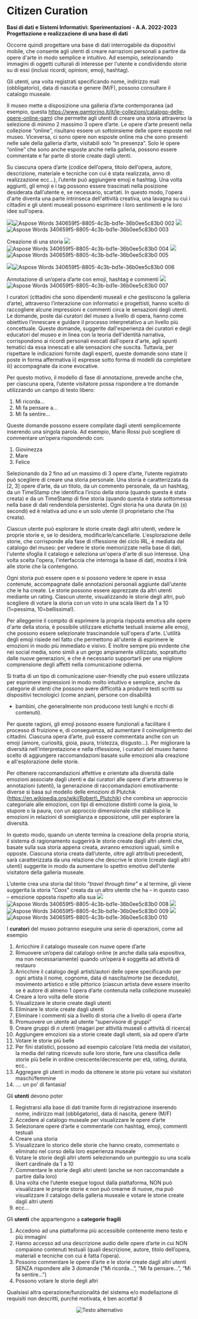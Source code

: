 # Citizen Curation

**Basi di dati e Sistemi Informativi: Sperimentazioni - A.A. 2022-2023** **Progettazione e realizzazione di una base di dati** 

Occorre quindi progettare una base di dati interrogabile da dispositivi mobile, che consente agli utenti di creare narrazioni personali a partire da opere d'arte in modo semplice e intuitivo. Ad esempio, selezionando immagini di oggetti culturali di interesse per l'utente e condividendo storie su di essi (inclusi ricordi, opinioni, emoji, hashtag).  

Gli utenti, una volta registrati specificando nome, indirizzo mail (obbligatorio), data di nascita e genere (M/F), possono consultare il catalogo museale.  

Il  museo  mette  a  disposizione  una  galleria  d’arte  contemporanea  (ad  esempio,  questa https://www.gamtorino.it/it/le-collezioni/catalogo-delle-opere-online-gam)  che  permette  agli utenti di creare una storia attraverso la selezione di minimo 2 massimo 3 opere d’arte. Le opere d’arte presenti nella collezione “online”, risultano essere un sottoinsieme delle opere esposte nel museo. Viceversa, ci sono opere non esposte online ma che sono presenti nelle sale della galleria d’arte, visitabili solo “in presenza”. Solo le opere “online” che sono anche esposte anche nella galleria, possono essere commentate e far parte di storie create dagli utenti. 

Su ciascuna opera d’arte (codice dell’opera, titolo dell’opera, autore, descrizione, materiale e tecniche con cui è stata realizzata, anno di realizzazione ecc…), l’utente può aggiungere emoji e  hashtag.  Una  volta  aggiunti,  gli  emoji  e  i  tag  possono  essere  trascinati  nella  posizione desiderata dall'utente e, se necessario, scartati. In questo modo, l'opera d'arte diventa una parte intrinseca  dell'attività  creativa,  una  lavagna  su  cui  i  cittadini  e  gli  utenti  museali  possono esprimere i loro sentimenti e le loro idee sull'opera. 

![](Aspose.Words.340659f5-8805-4c3b-bd1e-36b0ee5c83b0.002.png)![Aspose Words 340659f5-8805-4c3b-bd1e-36b0ee5c83b0 002](https://github.com/NicoVMari/Citizen_Curation/assets/96552280/9b9d88f0-fa60-4dea-b3b6-e0e931cecc23)
![](Aspose.Words.340659f5-8805-4c3b-bd1e-36b0ee5c83b0.003.jpeg)![Aspose Words 340659f5-8805-4c3b-bd1e-36b0ee5c83b0 003](https://github.com/NicoVMari/Citizen_Curation/assets/96552280/278e1588-b2a8-40e8-850c-b1c39d9943fa)


Creazione di una storia
![](Aspose.Words.340659f5-8805-4c3b-bd1e-36b0ee5c83b0.004.jpeg)![Aspose Words 340659f5-8805-4c3b-bd1e-36b0ee5c83b0 004](https://github.com/NicoVMari/Citizen_Curation/assets/96552280/941ab155-51ea-42f5-9365-30ffa8a899d2)
![](Aspose.Words.340659f5-8805-4c3b-bd1e-36b0ee5c83b0.005.jpeg)![Aspose Words 340659f5-8805-4c3b-bd1e-36b0ee5c83b0 005](https://github.com/NicoVMari/Citizen_Curation/assets/96552280/b3ce30f5-502d-43ed-95c9-9c6e6f08ce24)


![](Aspose.Words.340659f5-8805-4c3b-bd1e-36b0ee5c83b0.006.png)![Aspose Words 340659f5-8805-4c3b-bd1e-36b0ee5c83b0 006](https://github.com/NicoVMari/Citizen_Curation/assets/96552280/59d79e3c-328b-4824-b777-c148f3b3a0d9)


Annotazione di un’opera d’arte con emoji, hashtag e commenti 
![](Aspose.Words.340659f5-8805-4c3b-bd1e-36b0ee5c83b0.007.jpeg)![Aspose Words 340659f5-8805-4c3b-bd1e-36b0ee5c83b0 007](https://github.com/NicoVMari/Citizen_Curation/assets/96552280/7fdac553-0dda-494a-bb71-adcdd97ed57e)


I curatori (cittadini che sono dipendenti museali e che gestiscono la galleria d’arte), attraverso l’interazione con informatici e progettisti, hanno scelto di raccogliere alcune impressioni e commenti circa le sensazioni degli utenti. Le domande, poste dai curatori del museo a livello di opera, hanno come obiettivo l’innescare e guidare il processo interpretativo a un livello più concettuale. Queste domande, suggerite dall'esperienza dei curatori e degli educatori del museo e in linea con la teoria dell'identità narrativa, corrispondono ai ricordi personali evocati dall'opera d'arte, agli spunti tematici da essa innescati e alle sensazioni che suscita. Tuttavia, per rispettare le indicazioni fornite dagli esperti, queste domande sono state i) poste in forma affermativa ii) espresse sotto forma di modelli da completare iii) accompagnate da icone evocative. 

Per questo motivo, il modello di fase di annotazione, prevede anche che, per ciascuna opera, l’utente visitatore possa rispondere a tre domande utilizzando un campo di testo libero: 

1. Mi ricorda… 
1. Mi fa pensare a… 
1. Mi fa sentire… 

Queste domande possono essere compilate dagli utenti semplicemente inserendo una singola parola. Ad esempio, Mario Rossi può scegliere di commentare un’opera rispondendo con: 

1. Giovinezza 
1. Mare 
1. Felice 

Selezionando da 2 fino ad un massimo di 3 opere d’arte, l’utente registrato può scegliere di creare una storia personale. Una storia è caratterizzata da [2, 3] opere d’arte, da un titolo, da un commento personale, da un hashtag, da un TimeStamp che identifica l’inizio della storia (quando questa è stata creata) e da un TimeStamp di fine storia (quando questa è stata sottomessa nella base di dati rendendola persistente). Ogni storia ha una durata (in (*s*) secondi) ed è relativa ad uno e un solo utente (il proprietario che l’ha creata).  

Ciascun utente può esplorare le storie create dagli altri utenti, vedere le proprie storie e, se lo desidera,  modificarle/cancellarle.  L'esplorazione  delle  storie,  che  corrisponde  alla  fase  di riflessione del ciclo IRL, è mediata dal catalogo del museo: per vedere le storie memorizzate nella base di dati, l'utente sfoglia il catalogo e seleziona un'opera d'arte di suo interesse. Una volta scelta l'opera, l'interfaccia che interroga la base di dati, mostra il link alle storie che la contengono.  

Ogni storia può essere open e si possono vedere le opere in essa contenute, accompagnate dalle annotazioni personali aggiunte dall'utente che le ha create. Le storie possono essere apprezzate da altri utenti mediante un rating. Ciascun utente, visualizzando le storie degli altri, può scegliere di votare la storia con un voto in una scala likert da 1 a 10 (1=pessima, 10=bellissima!). 

Per alleggerire il compito di esprimere la propria risposta emotiva alle opere d'arte della storia, è  possibile  utilizzare  etichette  testuali  insieme  alle  emoji,  che  possono  essere  selezionate trascinandole sull'opera d'arte. L'utilità degli emoji risiede nel fatto che permettono all'utente di esprimere le emozioni in modo più immediato e visivo. È inoltre sempre più evidente che nei social media, sono simili a un gergo ampiamente utilizzato, soprattutto dalle nuove generazioni, e che è necessario supportarli per una migliore comprensione degli affetti nella comunicazione odierna.  

Si tratta di un tipo di comunicazione user-friendly che può essere utilizzata per esprimere impressioni in modo molto intuitivo e semplice, anche da categorie di utenti che possono avere difficoltà a produrre testi scritti su dispositivi tecnologici (come anziani, persone con disabilità 

- bambini, che generalmente non producono testi lunghi e ricchi di contenuti).  

Per queste ragioni, gli emoji possono essere funzionali a facilitare il processo di fruizione e, di conseguenza, ad aumentare il coinvolgimento dei cittadini.  Ciascuna opera d’arte, può essere commentata anche con un emoji (amore, curiosità, gioia, paura, tristezza, disgusto…). Per migliorare la diversità nell'interpretazione e nella riflessione, i curatori del museo hanno scelto di aggiungere raccomandazioni basate sulle emozioni alla creazione e all'esplorazione delle storie.  

Per ottenere raccomandazioni affettive e orientate alla diversità dalle emozioni associate dagli utenti  e  dai  curatori  alle  opere  d'arte  attraverso  le  annotazioni  (utenti),  la  generazione  di raccomandazioni  emotivamente  diverse  si  basa  sul  modello  delle  emozioni  di  Plutchik (https://en.wikipedia.org/wiki/Robert\_Plutchik)  che  combina  un  approccio  categoriale  alle emozioni, con tipi di emozione distinti come la gioia, lo stupore o la paura, con un approccio dimensionale che stabilisce le emozioni in relazioni di somiglianza e opposizione, utili per esplorare la diversità. 

In  questo  modo,  quando  un  utente  termina  la  creazione  della  propria  storia,  il  sistema  di ragionamento suggerirà le storie create dagli altri utenti che, basate sulla sua storia appena creata, avranno emozioni uguali, simili e opposte. Ciascuna storia creata dall’utente, oltre agli attributi precedenti, sarà caratterizzata da una relazione che descrive le storie (create dagli altri utenti) suggerite in modo da aumentare lo spettro emotivo dell’utente visitatore della galleria museale. 

L’utente crea una storia dal titolo “*travel through time*” e al termine, gli viene suggerita la storia “*Caos*” creata da un altro utente che ha – in questo caso – emozione opposta rispetto alla sua 
![](Aspose.Words.340659f5-8805-4c3b-bd1e-36b0ee5c83b0.008.jpeg)![Aspose Words 340659f5-8805-4c3b-bd1e-36b0ee5c83b0 008](https://github.com/NicoVMari/Citizen_Curation/assets/96552280/4cede158-b3ca-46fc-91df-58d0ee29388f)
![](Aspose.Words.340659f5-8805-4c3b-bd1e-36b0ee5c83b0.009.jpeg)![Aspose Words 340659f5-8805-4c3b-bd1e-36b0ee5c83b0 009](https://github.com/NicoVMari/Citizen_Curation/assets/96552280/73f2cf91-de49-4c28-a88c-4d4c97b1562d)
![](Aspose.Words.340659f5-8805-4c3b-bd1e-36b0ee5c83b0.010.jpeg)![Aspose Words 340659f5-8805-4c3b-bd1e-36b0ee5c83b0 010](https://github.com/NicoVMari/Citizen_Curation/assets/96552280/9a7ae7dc-07d9-4cc6-9cb0-d9b39901cdd8)


I **curatori** del museo potranno eseguire una serie di operazioni, come ad esempio 

1. Arricchire il catalogo museale con nuove opere d’arte 
1. Rimuovere un’opera dal catalogo online (e anche dalla sala espositiva, ma non necessariamente) quando un’opera è soggetta ad attività di restauro 
1. Arricchire il catalogo degli artisti/autori delle opere specificando per ogni artista il nome, cognome, data di nascita/morte (se deceduto), movimento artistico e stile pittorico (ciascun artista deve essere inserito se è autore di almeno 1 opera d’arte contenuta nella collezione museale) 
1. Creare a loro volta delle storie 
1. Visualizzare le storie create dagli utenti 
1. Eliminare le storie create dagli utenti 
1. Eliminare i commenti sia a livello di storia che a livello di opera d’arte 
1. Promuovere un utente ad utente “supervisore di gruppi” 
1. Creare gruppi di *n* utenti (magari per attività museali o attività di ricerca) 
1. Aggiungere emozioni sia a storie create dagli utenti, sia ad opere d’arte 
1. Votare le storie più belle 
12. Per fini statistici, possono ad esempio calcolare l’età media dei visitatori, la media del rating ricevuto sulle loro storie, fare una classifica delle storie più belle in ordine crescente/decrescente per età, rating, durata, ecc.. 
12. Aggregare gli utenti in modo da ottenere le storie più votare sui visitatori maschi/femmine 
12. …. un po' di fantasia! 

Gli **utenti** devono poter 

1. Registrarsi alla base di dati tramite form di registrazione inserendo nome, indirizzo mail (obbligatorio), data di nascita, genere (M/F) 
1. Accedere al catalogo museale per visualizzare le opere d’arte 
1. Selezionare opere d’arte e commentarle con hashtag, emoji, commenti testuali 
1. Creare una storia 
1. Visualizzare lo storico delle storie che hanno creato, commentato o eliminato nel corso della loro esperienza museale 
1. Votare le storie degli altri utenti selezionando un punteggio su una scala likert cardinale da 1 a 10 
1. Commentare le storie degli altri utenti (anche se non raccomandate a partire dalla loro) 
1. Una volta che l’utente esegue logout dalla piattaforma, NON può visualizzare le proprie storie e non può crearne di nuove, ma può visualizzare il catalogo della galleria museale e votare le storie create dagli altri utenti 
1. ecc… 

Gli **utenti** che appartengono a **categorie fragili** 

1. Accedono ad una piattaforma più accessibile contenente meno testo e più immagini 
1. Hanno accesso ad una descrizione audio delle opere d’arte in cui NON compaiono contenuti testuali (quali descrizione, autore, titolo dell’opera, materiali e tecniche con cui è fatta l’opera). 
1. Possono commentare le opere d’arte e le storie create dagli altri utenti SENZA rispondere alle 3 domande (“Mi ricorda...”, “Mi fa pensare…”, “Mi fa sentire…”) 
1. Possono votare le storie degli altri 

Qualsiasi altra operazione/funzionalità del sistema e/o modellazione di requisiti non descritti, purché motivata, è ben accetta! 
8 

<p align="center">
  <img src="https://github.com/NicoVMari/Citizen_Curation/assets/96552280/af4e16fe-9d52-4890-aef3-2f0d679c356a" alt="Testo alternativo" />
</p>


